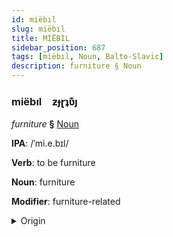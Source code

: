 ```yaml
---
id: miëbıl
slug: miëbıl
title: MİËBIL
sidebar_position: 687
tags: [miëbıl, Noun, Balto-Slavic]
description: furniture § Noun
---
```


### miëbıl&emsp;<span kind="abugida">ƶɟɽʇʋ͊ȷ</span>

*furniture* **§** [Noun](../../tags/Noun)

**IPA**: /ˈmi.e.bɪl/

**Verb**: to be furniture

**Noun**: furniture

**Modifier**: furniture-related

<details>
    <summary>Origin</summary>
    Russian ме́бель mébelʹ [ˈmʲebʲɪlʲ]<br/>
    <em>Balto-Slavic Language Family</em>
</details>